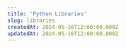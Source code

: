 ```yaml
---
title: 'Python Libraries'
slug: libraries
createdAt: 2024-05-16T12:00:00.000Z
updatedAt: 2024-05-16T12:00:00.000Z
---
```

